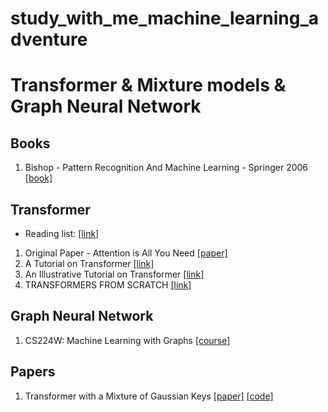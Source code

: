 # study_with_me_machine_learning_adventure

# Transformer & Mixture models & Graph Neural Network

## Books

1. Bishop - Pattern Recognition And Machine Learning - Springer 2006 [[book]](http://users.isr.ist.utl.pt/~wurmd/Livros/school/Bishop%20-%20Pattern%20Recognition%20And%20Machine%20Learning%20-%20Springer%20%202006.pdf?fbclid=IwAR2EK_jzdCpDS88EtJBNLH7vyNaFaTEd0F8xEkMY3AZGeW9xwCGwoKj676A)

## Transformer

* Reading list: [[link]](https://docs.google.com/document/d/1brahBxCvPghihyLo8XZWmuZnrAWX9Lu9x3_6etmVyUc/edit?fbclid=IwAR1kmRPDRw9X7-b6b7hn8iU24gOMzWD0TcjAIp9vIS1dFauGCiG_RavR6sw)
1. Original Paper - Attention is All You Need [[paper]](https://arxiv.org/abs/1706.03762)
2. A Tutorial on Transformer [[link]](https://lilianweng.github.io/lil-log/2020/04/07/the-transformer-family.html)
3. An Illustrative Tutorial on Transformer [[link]](http://jalammar.github.io/illustrated-transformer/)
4. TRANSFORMERS FROM SCRATCH [[link]](http://peterbloem.nl/blog/transformers?fbclid=IwAR1KwV7oqHF-x62B4cGswtWZeyxuz_s4Bg4ttwz5YYrSUhu6gmyh9lZ6d84)

## Graph Neural Network

1. CS224W: Machine Learning with Graphs [[course]](http://web.stanford.edu/class/cs224w/index.html?fbclid=IwAR3ncPUf2tONPkZC1UkFVg8MDCzMvsLNzWl8MBiPBZAzkw_pjDzMj_J20lE#schedule)

## Papers

1. Transformer with a Mixture of Gaussian Keys [[paper]](https://arxiv.org/abs/2110.08678?fbclid=IwAR19AQCzTTEI-Z1CrhuJxm75_5XG03iGm4fRqLm7HaeFLA7F6hWLqumxRXc) [[code]](https://github.com/minhtannguyen/transformer-mgk)

